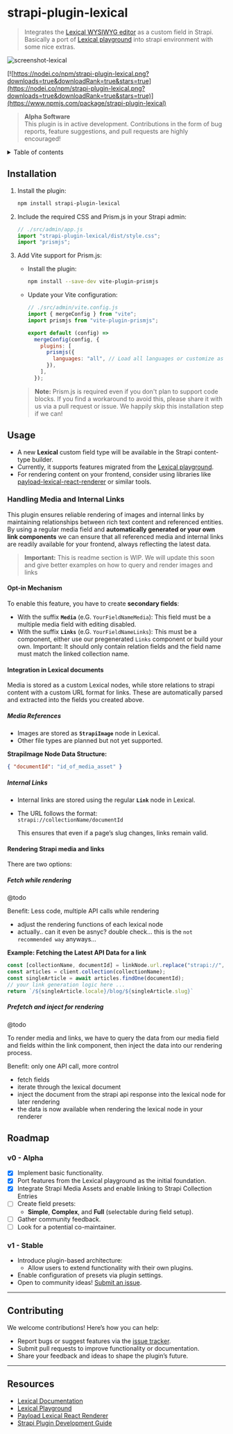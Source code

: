 # strapi-plugin-lexical

> Integrates the [Lexical WYSIWYG editor](https://lexical.dev/) as a custom field in Strapi. Basically a port of [Lexical playground](https://playground.lexical.dev/) into strapi environment with some nice extras.

![screenshot-lexical](https://github.com/user-attachments/assets/e861401d-c850-404f-a5c0-9c6bee0a8456)


[![https://nodei.co/npm/strapi-plugin-lexical.png?downloads=true&downloadRank=true&stars=true](https://nodei.co/npm/strapi-plugin-lexical.png?downloads=true&downloadRank=true&stars=true)](https://www.npmjs.com/package/strapi-plugin-lexical)


> **Alpha Software**  
> This plugin is in active development. Contributions in the form of bug reports, feature suggestions, and pull requests are highly encouraged!
<details>
<summary>Table of contents</summary>

<!-- TOC -->

- [strapi-plugin-lexical](#strapi-plugin-lexical)
  - [Installation](#installation)
  - [Usage](#usage)
    - [Handling Media and Internal Links](#handling-media-and-internal-links)
      - [Opt-in Mechanism](#opt-in-mechanism)
      - [Integration in Lexical documents](#integration-in-lexical-documents)
        - [Media References](#media-references)
        - [Internal Links](#internal-links)
      - [Rendering Strapi media and links](#rendering-strapi-media-and-links)
        - [Fetch while rendering](#fetch-while-rendering)
        - [Prefetch and inject for rendering](#prefetch-and-inject-for-rendering)
  - [Roadmap](#roadmap)
    - [v0 - Alpha](#v0---alpha)
    - [v1 - Stable](#v1---stable)
  - [Contributing](#contributing)
  - [Resources](#resources)

<!-- /TOC -->

</details>

## Installation

1. Install the plugin:
   ```bash
   npm install strapi-plugin-lexical
   ```

2. Include the required CSS and Prism.js in your Strapi admin:
   ```javascript
   // ./src/admin/app.js
   import "strapi-plugin-lexical/dist/style.css";
   import "prismjs";
   ```

3. Add Vite support for Prism.js:
   - Install the plugin:
     ```bash
     npm install --save-dev vite-plugin-prismjs
     ```
   - Update your Vite configuration:
     ```javascript
     // ./src/admin/vite.config.js
     import { mergeConfig } from "vite";
     import prismjs from "vite-plugin-prismjs";

     export default (config) =>
       mergeConfig(config, {
         plugins: [
           prismjs({
             languages: "all", // Load all languages or customize as needed
           }),
         ],
       });
     ```
    > **Note:** Prism.js is required even if you don't plan to support code blocks. If you find a workaround to avoid this, please share it with us via a pull request or issue. We happily skip this installation step if we can!


## Usage

- A new **Lexical** custom field type will be available in the Strapi content-type builder.
- Currently, it supports features migrated from the [Lexical playground](https://playground.lexical.dev/).
- For rendering content on your frontend, consider using libraries like [payload-lexical-react-renderer](https://github.com/atelierdisko/payload-lexical-react-renderer) or similar tools.

### Handling Media and Internal Links

This plugin ensures reliable rendering of images and internal links by maintaining relationships between rich text content and referenced entities. By using a regular media field and **automatically generated or your own link components** we can ensure that all referenced media and internal links are readily available for your frontend, always reflecting the latest data.

> **Important:** This is readme section is WIP. We will update this soon and give better examples on how to query and render images and links

#### Opt-in Mechanism  

To enable this feature, you have to create **secondary fields**:
* With the suffix **`Media`** (e.G. `YourFieldNameMedia`): This field must be a multiple media field with editing disabled.
* With the suffix **`Links`** (e.G. `YourFieldNameLinks`): This must be a component, either use our pregenerated `Links` component or build your own. Important: It should only contain relation fields and the field name must match the linked collection name.

#### Integration in Lexical documents

Media is stored as a custom Lexical nodes, while store relations to strapi content with a custom URL format for links. These are automatically parsed and extracted into the fields you created above.

##### Media References

- Images are stored as **`StrapiImage`** node in Lexical.
- Other file types are planned but not yet supported.

**StrapiImage Node Data Structure:**
```json
{ "documentId": "id_of_media_asset" }
```

##### Internal Links

- Internal links are stored using the regular **`Link`** node in Lexical.
- The URL follows the format:  
  `strapi://collectionName/documentId`
  
  This ensures that even if a page’s slug changes, links remain valid.

#### Rendering Strapi media and links

There are two options:

##### Fetch while rendering

@todo

Benefit: Less code, multiple API calls while rendering

* adjust the rendering functions of each lexical node
* actually.. can it even be asnyc? double check... this is the `not recommended way` anyways...

**Example: Fetching the Latest API Data for a link**
```js
const [collectionName, documentId] = linkNode.url.replace("strapi://", "").split("/");
const articles = client.collection(collectionName);
const singleArticle = await articles.findOne(documentId);
// your link generation logic here ...
return `/${singleArticle.locale}/blog/${singleArticle.slug}`
```

##### Prefetch and inject for rendering

@todo

To render media and links, we have to query the data from our media field and fields within the link component, then inject the data into our rendering process.

Benefit: only one API call, more control

* fetch fields
* iterate through the lexical document
* inject the document from the strapi api response into the lexical node for later rendering
* the data is now available when rendering the lexical node in your renderer

## Roadmap

### v0 - Alpha
- [x] Implement basic functionality.
- [x] Port features from the Lexical playground as the initial foundation.
- [x] Integrate Strapi Media Assets and enable linking to Strapi Collection Entries
- [ ] Create field presets:
  - **Simple**, **Complex**, and **Full** (selectable during field setup).
- [ ] Gather community feedback.
- [ ] Look for a potential co-maintainer.

### v1 - Stable
- Introduce plugin-based architecture:
  - Allow users to extend functionality with their own plugins.
- Enable configuration of presets via plugin settings.
- Open to community ideas! [Submit an issue](https://github.com/hashbite/strapi-plugin-lexical/issues).

---

## Contributing

We welcome contributions! Here’s how you can help:
- Report bugs or suggest features via the [issue tracker](https://github.com/hashbite/strapi-plugin-lexical/issues).
- Submit pull requests to improve functionality or documentation.
- Share your feedback and ideas to shape the plugin’s future.

---

## Resources

- [Lexical Documentation](https://lexical.dev/docs)
- [Lexical Playground](https://playground.lexical.dev/)
- [Payload Lexical React Renderer](https://github.com/atelierdisko/payload-lexical-react-renderer)
- [Strapi Plugin Development Guide](https://docs.strapi.io/developer-docs/latest/plugin-development/introduction.html)
